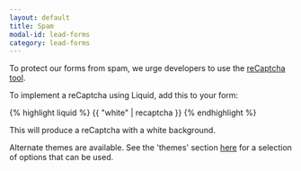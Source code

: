 ```yaml
---
layout: default
title: Spam
modal-id: lead-forms
category: lead-forms
---
```

To protect our forms from spam, we urge developers to use the [reCaptcha tool](https://www.google.com/recaptcha/intro/).

To implement a reCaptcha using Liquid, add this to your form:

{% highlight liquid %}
  {{ "white" | recaptcha }}
{% endhighlight %}

This will produce a reCaptcha with a white background.

Alternate themes are available. See the 'themes' section
[here](https://developers.google.com/recaptcha/old/docs/customization) for a
selection of options that can be used.
